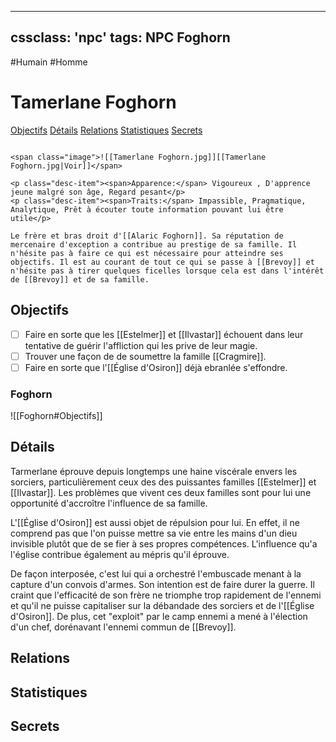 
---
cssclass: 'npc'
tags: NPC Foghorn
---
<span class="npc-tags">#Humain #Homme</span>

# Tamerlane Foghorn
<span class="nav">[Objectifs](#Objectifs) [Détails](#Détails) [Relations](#Relations) [Statistiques](#Statistiques) [Secrets](#Secrets)</span>

```ad-desc

<span class="image">![[Tamerlane Foghorn.jpg]][[Tamerlane Foghorn.jpg|Voir]]</span>

<p class="desc-item"><span>Apparence:</span> Vigoureux , D'apprence jeune malgré son âge, Regard pesant</p>
<p class="desc-item"><span>Traits:</span> Impassible, Pragmatique, Analytique, Prêt à écouter toute information pouvant lui être utile</p>

Le frère et bras droit d'[[Alaric Foghorn]]. Sa réputation de mercenaire d'exception a contribue au prestige de sa famille. Il n'hésite pas à faire ce qui est nécessaire pour atteindre ses objectifs. Il est au courant de tout ce qui se passe à [[Brevoy]] et n'hésite pas à tirer quelques ficelles lorsque cela est dans l'intérêt de [[Brevoy]] et de sa famille. 
```

## Objectifs
- [ ] Faire en sorte que les [[Estelmer]] et [[Ilvastar]] échouent dans leur tentative de guérir l'affliction qui les prive de leur magie.
- [ ] Trouver une façon de de soumettre la famille [[Cragmire]].
- [ ] Faire en sorte que l'[[Église d'Osiron]] déjà ebranlée s'effondre.

### Foghorn
<span class="embed-section">![[Foghorn#Objectifs]]</span>



## Détails
Tarmerlane éprouve depuis longtemps une haine viscérale envers les sorciers, particulièrement ceux des des puissantes familles [[Estelmer]] et [[Ilvastar]]. Les problèmes que vivent ces deux familles sont pour lui une opportunité d'accroître l'influence de sa famille.

L'[[Église d'Osiron]] est aussi objet de répulsion pour lui. En effet, il ne comprend pas que l'on puisse mettre sa vie entre les mains d'un dieu invisible plutôt que de se fier à ses propres compétences. L'influence qu'a l'église contribue également au mépris qu'il éprouve.

De façon interposée, c'est lui qui a orchestré l'embuscade menant à la capture d'un convois d'armes. Son intention est de faire durer la guerre. Il craint que l'efficacité de son frère ne triomphe trop rapidement de l'ennemi et qu'il ne puisse capitaliser sur la débandade des sorciers et de l'[[Église d'Osiron]]. De plus, cet "exploit" par le camp ennemi a mené à l'élection d'un chef, dorénavant l'ennemi commun de [[Brevoy]].

## Relations

## Statistiques

## Secrets
